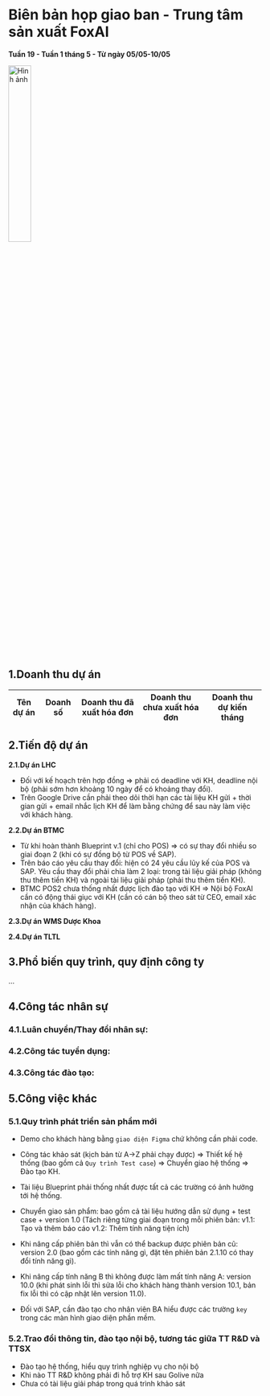 # Biên bản họp giao ban - Trung tâm sản xuất FoxAI
**Tuần 19 - Tuần 1 tháng 5 - Từ ngày 05/05-10/05**

<img src="https://fox.ai.vn/wp-content/uploads/2024/07/Logo_Original-1.png" alt="Hình ảnh" width="30%" />

## 1.Doanh thu dự án
|Tên dự án|Doanh số|Doanh thu đã xuất hóa đơn|Doanh thu chưa xuất hóa đơn|Doanh thu dự kiến tháng|
|---|---|---|---|---|

## 2.Tiến độ dự án
**2.1.Dự án LHC**

- Đối với kế hoạch trên hợp đồng => phải có deadline với KH, deadline nội bộ (phải sớm hơn khoảng 10 ngày để có khoảng thay đổi).
- Trên Google Drive cần phải theo dõi thời hạn các tài liệu KH gửi + thời gian gửi + email nhắc lịch KH để làm bằng chứng để sau này làm việc với khách hàng.

**2.2.Dự án BTMC**
- Từ khi hoàn thành Blueprint v.1 (chỉ cho POS) => có sự thay đổi nhiều so giai đoạn 2 (khi có sự đồng bộ từ POS về SAP).
- Trên báo cáo yêu cầu thay đổi: hiện có 24 yêu cầu lũy kế của POS và SAP. Yêu cầu thay đổi phải chia làm 2 loại: trong tài liệu giải pháp (không thu thêm tiền KH) và ngoài tài liệu giải pháp (phải thu thêm tiền KH).
- BTMC POS2 chưa thống nhất được lịch đào tạo với KH => Nội bộ FoxAI cần có động thái giục với KH (cần có cán bộ theo sát từ CEO, email xác nhận của khách hàng).

**2.3.Dự án WMS Dược Khoa**


**2.4.Dự án TLTL**



## 3.Phổ biến quy trình, quy định công ty

...

## 4.Công tác nhân sự
### 4.1.Luân chuyển/Thay đổi nhân sự: 


### 4.2.Công tác tuyển dụng:


### 4.3.Công tác đào tạo: 


## 5.Công việc khác
### 5.1.Quy trình phát triển sản phẩm mới

- Demo cho khách hàng bằng `giao diện Figma` chứ không cần phải code.
- Công tác khảo sát (kịch bản từ A->Z phải chạy được) => Thiết kế hệ thống (bao gồm cả `Quy trình Test case`) => Chuyển giao hệ thống => Đào tạo KH.
- Tài liệu Blueprint phải thống nhất được tất cả các trường có ảnh hưởng tới hệ thống.

- Chuyển giao sản phẩm: bao gồm cả tài liệu hướng dẫn sử dụng + test case + version 1.0
  (Tách riêng từng giai đoạn trong mỗi phiên bản:
  v1.1: Tạo và thêm báo cáo
  v1.2: Thêm tính năng tiện ích)
- Khi nâng cấp phiên bản thì vẫn có thể backup được phiên bản cũ: version 2.0 (bao gồm các tính năng gì, đặt tên phiên bản 2.1.10 có thay đổi tính năng gì).
- Khi nâng cấp tính năng B thì không được làm mất tính năng A: version 10.0 (khi phát sinh lỗi thì sửa lỗi cho khách hàng thành version 10.1, bản fix lỗi thì có cập nhật lên version 11.0).
- Đối với SAP, cần đào tạo cho nhân viên BA hiểu được các trường `key` trong các màn hình giao diện phần mềm.

### 5.2.Trao đổi thông tin, đào tạo nội bộ, tương tác giữa TT R&D và TTSX

- Đào tạo hệ thống, hiểu quy trình nghiệp vụ cho nội bộ
- Khi nào TT R&D không phải đi hỗ trợ KH sau Golive nữa
- Chưa có tài liệu giải pháp trong quá trình khảo sát

